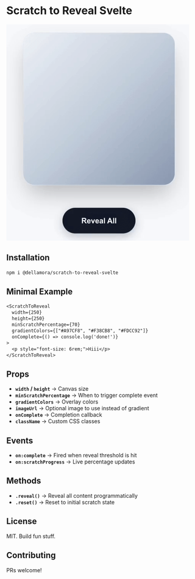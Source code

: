 # Scratch to Reveal Svelte

<img src="/gif.gif">

## Installation

```bash
npm i @dellamora/scratch-to-reveal-svelte
```

## Minimal Example

```svelte
<ScratchToReveal 
  width={250}
  height={250}
  minScratchPercentage={70}
  gradientColors={["#A97CF8", "#F38CB8", "#FDCC92"]}
  onComplete={() => console.log('done!')}
>
  <p style="font-size: 6rem;">Hiii</p>
</ScratchToReveal>
```

## Props

- **`width` / `height`** → Canvas size
- **`minScratchPercentage`** → When to trigger complete event
- **`gradientColors`** → Overlay colors 
- **`imageUrl`** → Optional image to use instead of gradient
- **`onComplete`** → Completion callback
- **`className`** → Custom CSS classes

## Events

- **`on:complete`** → Fired when reveal threshold is hit
- **`on:scratchProgress`** → Live percentage updates

## Methods

- **`.reveal()`** → Reveal all content programmatically
- **`.reset()`** → Reset to initial scratch state


## License

MIT. Build fun stuff.

## Contributing

PRs welcome!
